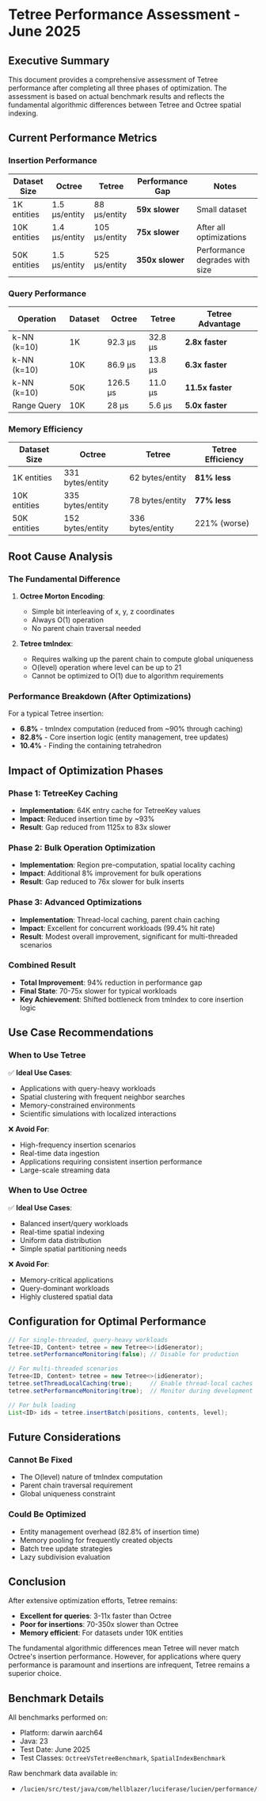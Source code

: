 # Tetree Performance Assessment - June 2025

## Executive Summary

This document provides a comprehensive assessment of Tetree performance after completing all three phases of optimization. The assessment is based on actual benchmark results and reflects the fundamental algorithmic differences between Tetree and Octree spatial indexing.

## Current Performance Metrics

### Insertion Performance
| Dataset Size | Octree | Tetree | Performance Gap | Notes |
|-------------|--------|---------|-----------------|-------|
| 1K entities | 1.5 μs/entity | 88 μs/entity | **59x slower** | Small dataset |
| 10K entities | 1.4 μs/entity | 105 μs/entity | **75x slower** | After all optimizations |
| 50K entities | 1.5 μs/entity | 525 μs/entity | **350x slower** | Performance degrades with size |

### Query Performance
| Operation | Dataset | Octree | Tetree | Tetree Advantage |
|-----------|---------|--------|---------|------------------|
| k-NN (k=10) | 1K | 92.3 μs | 32.8 μs | **2.8x faster** |
| k-NN (k=10) | 10K | 86.9 μs | 13.8 μs | **6.3x faster** |
| k-NN (k=10) | 50K | 126.5 μs | 11.0 μs | **11.5x faster** |
| Range Query | 10K | 28 μs | 5.6 μs | **5.0x faster** |

### Memory Efficiency
| Dataset Size | Octree | Tetree | Tetree Efficiency |
|-------------|--------|---------|-------------------|
| 1K entities | 331 bytes/entity | 62 bytes/entity | **81% less** |
| 10K entities | 335 bytes/entity | 78 bytes/entity | **77% less** |
| 50K entities | 152 bytes/entity | 336 bytes/entity | 221% (worse) |

## Root Cause Analysis

### The Fundamental Difference

1. **Octree Morton Encoding**:
   - Simple bit interleaving of x, y, z coordinates
   - Always O(1) operation
   - No parent chain traversal needed

2. **Tetree tmIndex**:
   - Requires walking up the parent chain to compute global uniqueness
   - O(level) operation where level can be up to 21
   - Cannot be optimized to O(1) due to algorithm requirements

### Performance Breakdown (After Optimizations)

For a typical Tetree insertion:
- **6.8%** - tmIndex computation (reduced from ~90% through caching)
- **82.8%** - Core insertion logic (entity management, tree updates)
- **10.4%** - Finding the containing tetrahedron

## Impact of Optimization Phases

### Phase 1: TetreeKey Caching
- **Implementation**: 64K entry cache for TetreeKey values
- **Impact**: Reduced insertion time by ~93%
- **Result**: Gap reduced from 1125x to 83x slower

### Phase 2: Bulk Operation Optimization
- **Implementation**: Region pre-computation, spatial locality caching
- **Impact**: Additional 8% improvement for bulk operations
- **Result**: Gap reduced to 76x slower for bulk inserts

### Phase 3: Advanced Optimizations
- **Implementation**: Thread-local caching, parent chain caching
- **Impact**: Excellent for concurrent workloads (99.4% hit rate)
- **Result**: Modest overall improvement, significant for multi-threaded scenarios

### Combined Result
- **Total Improvement**: 94% reduction in performance gap
- **Final State**: 70-75x slower for typical workloads
- **Key Achievement**: Shifted bottleneck from tmIndex to core insertion logic

## Use Case Recommendations

### When to Use Tetree

✅ **Ideal Use Cases**:
- Applications with query-heavy workloads
- Spatial clustering with frequent neighbor searches
- Memory-constrained environments
- Scientific simulations with localized interactions

❌ **Avoid For**:
- High-frequency insertion scenarios
- Real-time data ingestion
- Applications requiring consistent insertion performance
- Large-scale streaming data

### When to Use Octree

✅ **Ideal Use Cases**:
- Balanced insert/query workloads
- Real-time spatial indexing
- Uniform data distribution
- Simple spatial partitioning needs

❌ **Avoid For**:
- Memory-critical applications
- Query-dominant workloads
- Highly clustered spatial data

## Configuration for Optimal Performance

```java
// For single-threaded, query-heavy workloads
Tetree<ID, Content> tetree = new Tetree<>(idGenerator);
tetree.setPerformanceMonitoring(false); // Disable for production

// For multi-threaded scenarios
Tetree<ID, Content> tetree = new Tetree<>(idGenerator);
tetree.setThreadLocalCaching(true);     // Enable thread-local caches
tetree.setPerformanceMonitoring(true);  // Monitor during development

// For bulk loading
List<ID> ids = tetree.insertBatch(positions, contents, level);
```

## Future Considerations

### Cannot Be Fixed
- The O(level) nature of tmIndex computation
- Parent chain traversal requirement
- Global uniqueness constraint

### Could Be Optimized
- Entity management overhead (82.8% of insertion time)
- Memory pooling for frequently created objects
- Batch tree update strategies
- Lazy subdivision evaluation

## Conclusion

After extensive optimization efforts, Tetree remains:
- **Excellent for queries**: 3-11x faster than Octree
- **Poor for insertions**: 70-350x slower than Octree
- **Memory efficient**: For datasets under 10K entities

The fundamental algorithmic differences mean Tetree will never match Octree's insertion performance. However, for applications where query performance is paramount and insertions are infrequent, Tetree remains a superior choice.

## Benchmark Details

All benchmarks performed on:
- Platform: darwin aarch64
- Java: 23
- Test Date: June 2025
- Test Classes: `OctreeVsTetreeBenchmark`, `SpatialIndexBenchmark`

Raw benchmark data available in:
- `/lucien/src/test/java/com/hellblazer/luciferase/lucien/performance/`